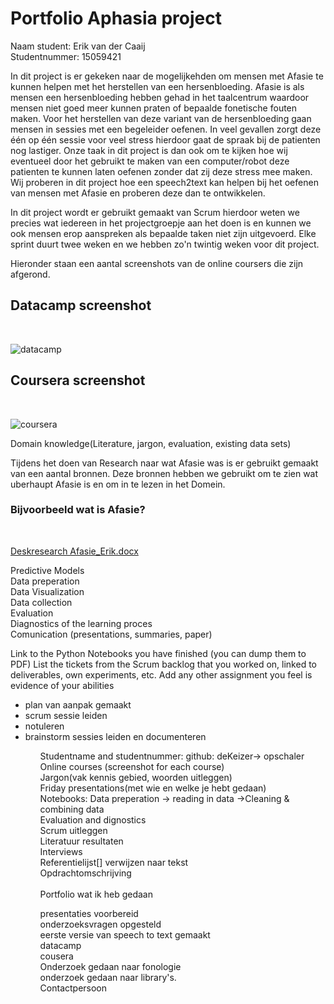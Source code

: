 # Portfolio Aphasia project
 Naam student: Erik van der Caaij <br>
 Studentnummer: 15059421 <br>
 

 
In dit project is er gekeken naar de mogelijkehden om mensen met Afasie te kunnen helpen met het herstellen van een hersenbloeding. Afasie is als mensen een hersenbloeding hebben gehad in het taalcentrum waardoor mensen niet goed meer kunnen praten of bepaalde fonetische fouten maken. Voor het herstellen van deze variant van de hersenbloeding gaan mensen in sessies met een begeleider oefenen. In veel gevallen zorgt deze één op één sessie voor veel stress hierdoor gaat de spraak bij de patienten nog lastiger. Onze taak in dit project is dan ook om te kijken hoe wij eventueel door het gebruikt te maken van een computer/robot deze patienten te kunnen laten oefenen zonder dat zij deze stress mee maken. Wij proberen in dit project hoe een speech2text kan helpen bij het oefenen van mensen met Afasie en proberen deze dan te ontwikkelen. <br>

In dit project wordt er gebruikt gemaakt van Scrum hierdoor weten we precies wat iedereen in het projectgroepje aan het doen is en kunnen we ook mensen erop aanspreken als bepaalde taken niet zijn uitgevoerd. Elke sprint duurt twee weken en we hebben zo'n twintig weken voor dit project.<br>

Hieronder staan een aantal screenshots van de online coursers die zijn afgerond.

<H2> Datacamp screenshot </H2> <br>
 
![datacamp](https://user-images.githubusercontent.com/42931518/45440797-96361100-b6bd-11e8-9627-4e748ec38698.jpg)

<h2> Coursera screenshot </H2><br>

![coursera](https://user-images.githubusercontent.com/42931518/49797999-760c0180-fd41-11e8-905d-271a428a70b2.png)

 Domain knowledge(Literature, jargon, evaluation, existing data sets)<br>
 
Tijdens het doen van Research naar wat Afasie was is er gebruikt gemaakt van een aantal bronnen. Deze bronnen hebben we gebruikt om te zien wat uberhaupt Afasie is en om in te lezen in het Domein.<br>

<h3>Bijvoorbeeld wat is Afasie? </h3> <br>
<Scrumticket> 
 
 [Deskresearch Afasie_Erik.docx](https://github.com/erikos94/Portfolio/files/2667461/Deskresearch.Afasie_Erik.docx)





 
 Predictive Models<br>
 Data preperation<br>
 Data Visualization<br>
 Data collection<br>
 Evaluation<br>
 Diagnostics of the learning proces<br>
 Comunication (presentations, summaries, paper)<br>
 
Link to the Python Notebooks you have finished (you can dump them to PDF)
List the tickets from the Scrum backlog that you worked on, linked to deliverables, own experiments, etc.
Add any other assignment you feel is evidence of your abilities<br>

<ul>
 <li>plan van aanpak gemaakt</li>
 <li>scrum sessie leiden</li>
 <li>notuleren</li>
 <li>brainstorm sessies leiden en documenteren</li>
<ul>

Studentname and studentnummer: github: deKeizer-> opschaler<br>
Online courses (screenshot for each course)<br>
Jargon(vak kennis gebied, woorden uitleggen)<br>
Friday presentations(met wie en welke je hebt gedaan)<br>
Notebooks: Data preperation -> reading in data ->Cleaning & combining data<br>
Evaluation and dignostics<br>
Scrum uitleggen<br>
Literatuur resultaten<br>
Interviews<br>
Referentielijst[] verwijzen naar tekst<br>
Opdrachtomschrijving<br>
<br>
Portfolio wat ik heb gedaan



presentaties voorbereid</br>
onderzoeksvragen opgesteld</br>
eerste versie van speech to text gemaakt</br>
datacamp</br>
cousera</br>
Onderzoek gedaan naar fonologie</br>
onderzoek gedaan naar library's.</br>
Contactpersoon</br>
